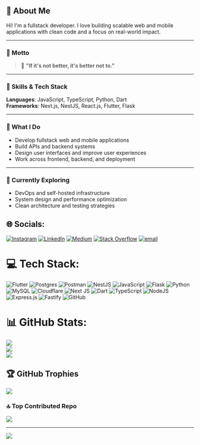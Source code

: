 ## 👋 About Me

Hi! I'm a fullstack developer. I love building scalable web and mobile applications with clean code and a focus on real-world impact.

---

### 🧭 Motto

> 📌 **"If it's not better, it's better not to."**

---

### 🔧 Skills & Tech Stack

**Languages**: JavaScript, TypeScript, Python, Dart  
**Frameworks**: Next.js, NestJS, React.js, Flutter, Flask

---

### 💼 What I Do

- Develop fullstack web and mobile applications  
- Build APIs and backend systems  
- Design user interfaces and improve user experiences  
- Work across frontend, backend, and deployment

---

### 🌱 Currently Exploring

- DevOps and self-hosted infrastructure  
- System design and performance optimization  
- Clean architecture and testing strategies



## 🌐 Socials:
[![Instagram](https://img.shields.io/badge/Instagram-%23E4405F.svg?logo=Instagram&logoColor=white)](https://instagram.com/r.e_ray) [![LinkedIn](https://img.shields.io/badge/LinkedIn-%230077B5.svg?logo=linkedin&logoColor=white)](https://linkedin.com/in/rayhan-zulfitri-dwi-cahyo) [![Medium](https://img.shields.io/badge/Medium-12100E?logo=medium&logoColor=white)](https://medium.com/@rayhanzulfitri) [![Stack Overflow](https://img.shields.io/badge/-Stackoverflow-FE7A16?logo=stack-overflow&logoColor=white)](https://stackoverflow.com/users/29201778) [![email](https://img.shields.io/badge/Email-D14836?logo=gmail&logoColor=white)](mailto:rayhanzulfitri) 

# 💻 Tech Stack:
![Flutter](https://img.shields.io/badge/Flutter-%2302569B.svg?style=for-the-badge&logo=Flutter&logoColor=white) ![Postgres](https://img.shields.io/badge/postgres-%23316192.svg?style=for-the-badge&logo=postgresql&logoColor=white) ![Postman](https://img.shields.io/badge/Postman-FF6C37?style=for-the-badge&logo=postman&logoColor=white) ![NestJS](https://img.shields.io/badge/nestjs-%23E0234E.svg?style=for-the-badge&logo=nestjs&logoColor=white) ![JavaScript](https://img.shields.io/badge/javascript-%23323330.svg?style=for-the-badge&logo=javascript&logoColor=%23F7DF1E) ![Flask](https://img.shields.io/badge/flask-%23000.svg?style=for-the-badge&logo=flask&logoColor=white) ![Python](https://img.shields.io/badge/python-3670A0?style=for-the-badge&logo=python&logoColor=ffdd54) ![MySQL](https://img.shields.io/badge/mysql-4479A1.svg?style=for-the-badge&logo=mysql&logoColor=white) ![Cloudflare](https://img.shields.io/badge/Cloudflare-F38020?style=for-the-badge&logo=Cloudflare&logoColor=white) ![Next JS](https://img.shields.io/badge/Next-black?style=for-the-badge&logo=next.js&logoColor=white) ![Dart](https://img.shields.io/badge/dart-%230175C2.svg?style=for-the-badge&logo=dart&logoColor=white) ![TypeScript](https://img.shields.io/badge/typescript-%23007ACC.svg?style=for-the-badge&logo=typescript&logoColor=white) ![NodeJS](https://img.shields.io/badge/node.js-6DA55F?style=for-the-badge&logo=node.js&logoColor=white) ![Express.js](https://img.shields.io/badge/express.js-%23404d59.svg?style=for-the-badge&logo=express&logoColor=%2361DAFB) ![Fastify](https://img.shields.io/badge/fastify-%23000000.svg?style=for-the-badge&logo=fastify&logoColor=white) ![GitHub](https://img.shields.io/badge/github-%23121011.svg?style=for-the-badge&logo=github&logoColor=white)
# 📊 GitHub Stats:
![](https://github-readme-stats.vercel.app/api?username=Ryftri&theme=dark&hide_border=false&include_all_commits=true&count_private=true)<br/>
![](https://nirzak-streak-stats.vercel.app/?user=Ryftri&theme=dark&hide_border=false)<br/>
![](https://github-readme-stats.vercel.app/api/top-langs/?username=Ryftri&theme=dark&hide_border=false&include_all_commits=true&count_private=true&layout=compact)

## 🏆 GitHub Trophies
![](https://github-profile-trophy.vercel.app/?username=Ryftri&theme=dark&no-frame=false&no-bg=true&margin-w=4)

### 🔝 Top Contributed Repo
![](https://github-contributor-stats.vercel.app/api?username=Ryftri&limit=5&theme=dark&combine_all_yearly_contributions=true)

---
[![](https://visitcount.itsvg.in/api?id=Ryftri&icon=0&color=13)](https://visitcount.itsvg.in)

<!-- Proudly created with GPRM ( https://gprm.itsvg.in ) -->
